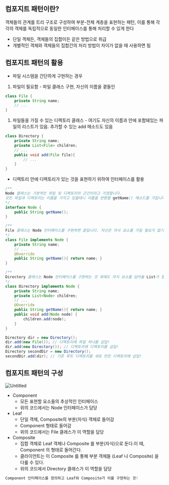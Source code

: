 ## 컴포지트 패턴이란?

객체들의 관계를 트리 구조로 구성하여 부분-전체 계층을 표현하는 패턴, 이를 통해 각각의 객체를 독립적으로 동일한 인터페이스를 통해 처리할 수 있게 한다

- 단일 객체든, 객체들의 집합이든 같은 방법으로 취급
- 개별적인 객체와 객체들의 집합간의 처리 방법이 차이가 없을 때 사용하면 됨

## 컴포지트 패턴의 활용

- 파일 시스템을 간단하게 구현하는 경우
1. 파일이 필요함 - 파일 클래스 구현, 자신의 이름을 곁들인

```java
class File {
    private String name;
    // ...
}
```

1. 파일들을 가질 수 있는 디렉토리 클래스 - 여기도 자신의 이름과 안에 포함돼있는 파일의 리스트가 있음. 추가할 수 있는 add 메소드도 있음

```java
class Directory {
    private String name;
    private List<File> children;
    // ...
    public void add(File file){
        // ...
    }
}
```

- 디렉토리 안에 디렉토리가 있는 것을 표현하기 위하여 인터페이스를 활용

```java
/**
Node 클래스는 기본적인 파일 및 디렉토리의 근간이라고 가정합니다.
모든 파일과 디렉토리는 이름을 가지고 있을테니 이름을 반환할 getName() 메소드를 가집니다.
*/
interface Node {
    public String getName();
}

/**
File 클래스는 Node 인터페이스를 구현하면 끝입니다. 자신은 자식 요소를 가질 필요가 없기 때문이죠.
*/
class File implements Node {
    private String name;
    // ...
    @Override
    public String getName(){ return name; }
}

/**
Directory 클래스는 Node 인터페이스를 구현하는 것 외에도 자식 요소를 담아둘 List가 필요합니다.
*/
class Directory implements Node {
    private String name;
    private List<Node> children;
    // ...
    @Override
    public String getName(){ return name; }
    public void add(Node node) {
        children.add(node);
    }
}
```

```java
Directory dir = new Directory();
dir.add(new File()); // 디렉토리에 파일 하나를 삽입!
dir.add(new Directory()); // 디렉토리에 디렉토리를 삽입!
Directory secondDir = new Directory();
secondDir.add(dir); // 기존 루트 디렉토리를 새로 만든 디렉토리에 삽입!
```

## 컴포지트 패턴의 구성

![Untitled](https://s3-us-west-2.amazonaws.com/secure.notion-static.com/83fb4157-5ede-400e-a39f-4e3c9249b073/Untitled.png)

- Component
    - 모든 표현할 요소들의 추상적인 인터페이스
    - 위의 코드에서는 Node 인터페이스가 담당
- Leaf
    - 단일 객체, Composite의 부분(자식) 객체로 들어감
    - Component 형태로 들어감
    - 위의 코드에서는 File 클래스가 이 역할을 담당
- Composite
    - 집합 객체로 Leaf 객체나 Composite 를 부분(자식)으로 둔다.이 때, Component 의 형태로 들어간다.
    - 클라이언트는 이 Composite 를 통해 부분 객체들 (Leaf 나 Composite) 을 다룰 수 있다.
    - 위의 코드에서 Directory 클래스가 이 역할을 담당

```python
Component 인터페이스를 정의하고 Leaf와 Composite가 이를 구현하는 것!
```